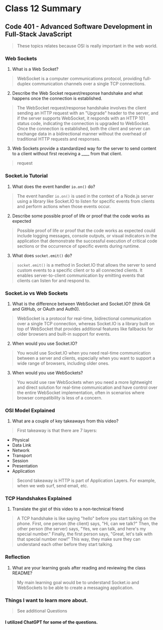 # Class 12 Summary
## Code 401 - Advanced Software Development in Full-Stack JavaScript

> These topics relates because OSI is really important in the web world.

### Web Sockets
1. What is a Web Socket?
> WebSocket is a computer communications protocol, providing full-duplex communication channels over a single TCP connections.
2. Describe the Web Socket request/response handshake and what happens once the connection is established.
> The WebSocket request/response handshake involves the client sending an HTTP request with an "Upgrade" header to the server, and if the server supports WebSocket, it responds with an HTTP 101 status code, indicating the connection is upgraded to WebSocket. Once the connection is established, both the client and server can exchange data in a bidirectional manner without the overhead of traditional HTTP requests and responses.
3. Web Sockets provide a standardized way for the server to send content to a client without first receiving a ____ from that client.
> request

### Socket.io Tutorial
1. What does the event handler `io.on()` do?
> The event handler `io.on()` is used in the context of a Node.js server using a library like Socket.IO to listen for specific events from clients and perform actions when those events occur.
2. Describe some possible proof of life or proof that the code works as expected
> Possible proof of life or proof that the code works as expected could include logging messages, console outputs, or visual indicators in the application that demonstrate the successful execution of critical code sections or the occurrence of specific events during runtime.
3. What does `socket.emit()` do?
> `socket.emit()` is a method in Socket.IO that allows the server to send custom events to a specific client or to all connected clients. It enables server-to-client communication by emitting events that clients can listen for and respond to.

### Socket.io vs Web Sockets
1. What is the difference between WebSocket and Socket.IO? (think Git and GitHub, or OAuth and Auth0).
> WebSocket is a protocol for real-time, bidirectional communication over a single TCP connection, whereas Socket.IO is a library built on top of WebSocket that provides additional features like fallbacks for older browsers and built-in support for events.
2. When would you use Socket.IO?
> You would use Socket.IO when you need real-time communication between a server and clients, especially when you want to support a wide range of browsers, including older ones.
3. When would you use WebSockets?
> You would use raw WebSockets when you need a more lightweight and direct solution for real-time communication and have control over the entire WebSocket implementation, often in scenarios where browser compatibility is less of a concern.

### OSI Model Explained
1. What are a couple of key takeaways from this video?
> First takeaway is that there are 7 layers:
  * Physical
  * Data Link
  * Network
  * Transport
  * Session
  * Presentation
  * Application
> Second takeaway is HTTP is part of Application Layers. For example, when we web surf, send email, etc.

### TCP Handshakes Explained
1. Translate the gist of this video to a non-technical friend
> A TCP handshake is like saying "hello" before you start talking on the phone. First, one person (the client) says, "Hi, can we talk?" Then, the other person (the server) says, "Yes, we can talk, and here's my special number." Finally, the first person says, "Great, let's talk with that special number now!" This way, they make sure they can understand each other before they start talking.

### Reflection
1. What are your learning goals after reading and reviewing the class README?
> My main learning goal would be to understand Socket.io and WebSockets to be able to create a messaging application.

### Things I want to learn more about.
> See additional Questions

#### I utilized ChatGPT for some of the questions.